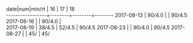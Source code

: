  date|num|min/rt |   16   |   17   |   18   
-----------------+--------+--------+--------
 2017-08-13      | 90/4.0 |        | 90/4.5
 2017-08-16      |        | 90/4.0 |       
 2017-08-19      | 38/4.5 | 52/4.5 | 90/4.5
 2017-08-23      |        | 90/4.0 | 90/4.5
 2017-08-27      |        | 45/    | 45/   

